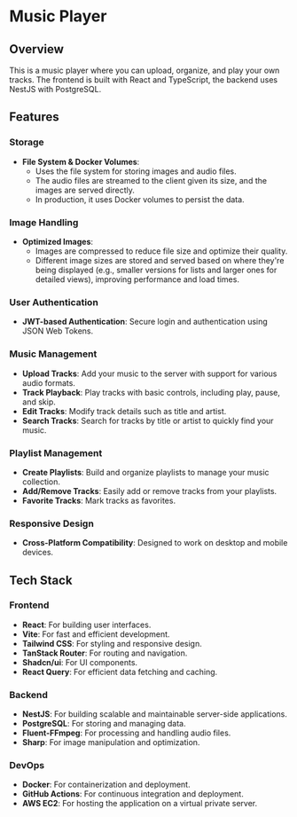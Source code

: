 # Music Player

## Overview

This is a music player where you can upload, organize, and play your own tracks.
The frontend is built with React and TypeScript, the backend uses NestJS with PostgreSQL.

## Features

### Storage

- **File System & Docker Volumes**:
  - Uses the file system for storing images and audio files.
  - The audio files are streamed to the client given its size, and the images are served directly.
  - In production, it uses Docker volumes to persist the data.

### Image Handling

- **Optimized Images**:
  - Images are compressed to reduce file size and optimize their quality.
  - Different image sizes are stored and served based on where they're being displayed (e.g., smaller
    versions for lists and larger ones for detailed views), improving performance and load times.

### User Authentication

- **JWT-based Authentication**: Secure login and authentication using JSON Web Tokens.

### Music Management

- **Upload Tracks**: Add your music to the server with support for various audio formats.
- **Track Playback**: Play tracks with basic controls, including play, pause, and skip.
- **Edit Tracks**: Modify track details such as title and artist.
- **Search Tracks**: Search for tracks by title or artist to quickly find your music.

### Playlist Management

- **Create Playlists**: Build and organize playlists to manage your music collection.
- **Add/Remove Tracks**: Easily add or remove tracks from your playlists.
- **Favorite Tracks**: Mark tracks as favorites.

### Responsive Design

- **Cross-Platform Compatibility**: Designed to work on desktop and mobile devices.

## Tech Stack

### Frontend

- **React**: For building user interfaces.
- **Vite**: For fast and efficient development.
- **Tailwind CSS**: For styling and responsive design.
- **TanStack Router**: For routing and navigation.
- **Shadcn/ui**: For UI components.
- **React Query**: For efficient data fetching and caching.

### Backend

- **NestJS**: For building scalable and maintainable server-side applications.
- **PostgreSQL**: For storing and managing data.
- **Fluent-FFmpeg**: For processing and handling audio files.
- **Sharp**: For image manipulation and optimization.

### DevOps

- **Docker**: For containerization and deployment.
- **GitHub Actions**: For continuous integration and deployment.
- **AWS EC2**: For hosting the application on a virtual private server.
